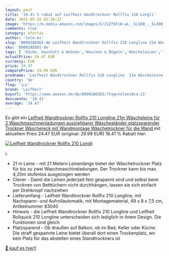 ```yaml
---
layout: post
title: '18.41 % rabat auf Leifheit Wandtrockner Rollfix 210 Longli'
date: 2021-05-28 02:38:27
image: 'https://m.media-amazon.com/images/I/21ZfSFiW-wL._SL500_._SL400_.jpg'
comments: true
category: ofertas
author: 'tole.es'
slug: 'B0002AE8DI-de Leifheit Wandtrockner Rollfix 210 Longline 21m Wäscheleine...'
sku: 'B0002AE8DI-de'
tags: [ 'Küche, Haushalt & Wohnen','Waschen & Bügeln','Wäscheleinen','leifheit', ]
actualPrice: 24.47 EUR
currency: EUR
price: 24.47
comparePrice: 29.99 EUR
prodname: 'Leifheit Wandtrockner Rollfix 210 Longline  21m Wäscheleine für 2 Waschmaschinenladungen  ausziehbarer Wäscheständer  platzsparender Trockner  Wäschereck mit Wandmontage  Wäschetrockner für die Wand '
country: 'de'
flag: '🇩🇪'
brand: 'Leifheit'
buyurl: 'https://www.amazon.de/dp/B0002AE8DI/?tag=tolees0ca-21'
descuento: '18.41'
average: '24.47'
---
```


Es gibt ein [Leifheit Wandtrockner Rollfix 210 Longline  21m Wäscheleine für 2 Waschmaschinenladungen  ausziehbarer Wäscheständer  platzsparender Trockner  Wäschereck mit Wandmontage  Wäschetrockner für die Wand ](https://www.amazon.de/dp/B0002AE8DI/?tag=tolees0ca-21) mit aktuellem Preis 24.47 EUR (original: 29.99 EUR) 18.41 % Rabatt hier:

[![Leifheit Wandtrockner Rollfix 210 Longli](https://m.media-amazon.com/images/I/21ZfSFiW-wL._SL500_._SL400_.jpg)](https://www.amazon.de/dp/B0002AE8DI/?tag=tolees0ca-21)

ℹ️:

- 21 m Leine - mit 21 Metern Leinenlänge bietet der Wäschetrockner Platz für bis zu zwei Waschmaschineladungen. Der Trockner kann bis max. 4,20m stufenlos ausgezogen werden
- Clever - Damit die Leinen jederzeit fest gespannt sind und selbst beim Trocknen von Betttüchern nicht durchhängen, lassen sie sich einfach per Drehknopf nachziehen
- Lieferumfang - Leifheit Wandtrockner Rollfix 210 Longline, mit Nachspann- und Aufrollautomatik, mit Montagematerial, 49 x 8 x 7,5 cm, Artikelnummer 83040
- Hinweis - die Leifheit Wandtrockner Rollfix 210 Longline und Leifheit Rollquick 210 Longline unterscheiden sich lediglich in ihrem Design. Die Funktionen sind gleich
- Platzsparend - Ob draußen auf Balkon, ob im Bad, Keller oder Küche: Die straff gespannte Leine bietet überall dort einen Trockenplatz, wo kein Platz für das abstellen eines Standtrockners ist

[🛒 kauf es hier!!](https://www.amazon.de/dp/B0002AE8DI/?tag=tolees0ca-21)
